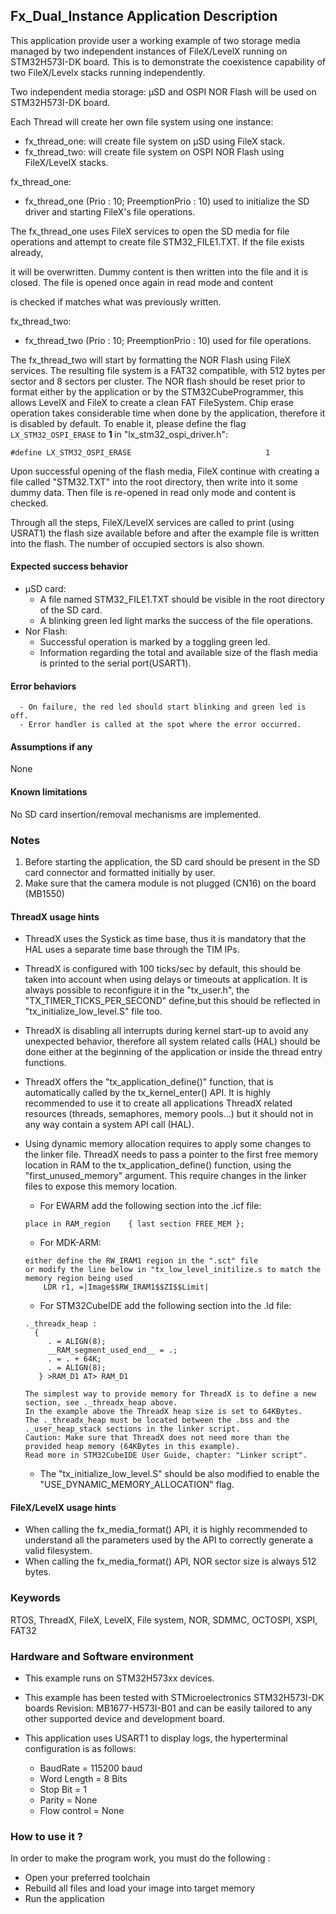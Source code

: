 
##  <b>Fx_Dual_Instance Application Description</b>

This application provide user a working example of two storage media managed by two independent instances of FileX/LevelX running on STM32H573I-DK board.
This is to demonstrate the coexistence capability of two FileX/Levelx stacks running independently.

Two independent media storage: µSD and OSPI NOR Flash will be used on STM32H573I-DK board.

Each Thread will create her own file system using one instance:

  - fx_thread_one: will create file system on µSD using FileX stack.
  - fx_thread_two: will create file system on OSPI NOR Flash using FileX/LevelX stacks.

fx_thread_one:

  - fx_thread_one (Prio : 10; PreemptionPrio : 10) used to initialize the SD driver and starting FileX's file operations.

The fx_thread_one uses FileX services to open the SD media for file operations and attempt to create file STM32_FILE1.TXT. If the file exists already,

it will be overwritten. Dummy content is then written into the file and it is closed. The file is opened once again in read mode and content

is checked if matches what was previously written.

fx_thread_two:

  - fx_thread_two (Prio : 10; PreemptionPrio : 10) used for file operations.

The fx_thread_two will start by formatting the NOR Flash using FileX services. The resulting file system is a FAT32 compatible, with 512 bytes per sector and 8 sectors per cluster.
The NOR flash should be reset prior to format either by the application or by the STM32CubeProgrammer, this allows LevelX and FileX to create a clean FAT FileSystem. Chip erase operation takes considerable time when done by the application, therefore it is disabled by default.
To enable it, please define  the flag  ``LX_STM32_OSPI_ERASE`` to <b> 1 </b> in "lx_stm32_ospi_driver.h":
````
#define LX_STM32_OSPI_ERASE                              1
````

Upon successful opening of the flash media, FileX continue with creating a file called "STM32.TXT" into the root directory, then write into it some dummy data. Then file is re-opened in read only mode and content is checked.

Through all the steps, FileX/LevelX services are called to print (using USRAT1) the flash size available before and after the example file is written into the flash. The number of occupied sectors is also shown.

#### <b>Expected success behavior</b>

- µSD card:
  - A file named STM32_FILE1.TXT should be visible in the root directory of the SD card.
  - A blinking green led light marks the success of the file operations.
- Nor Flash:
  - Successful operation is marked by a toggling green led.
  - Information regarding the total and available size of the flash media is printed to the serial port(USART1).

#### <b> Error behaviors</b>

      - On failure, the red led should start blinking and green led is off.
      - Error handler is called at the spot where the error occurred.


#### <b>Assumptions if any</b>
None

#### <b>Known limitations</b>

No SD card insertion/removal mechanisms are implemented.

### <b>Notes</b>

1. Before starting the application, the SD card should be present in the SD card connector and formatted initially by user.
2. Make sure that the camera module is not plugged (CN16) on the board (MB1550)

#### <b>ThreadX usage hints</b>

 - ThreadX uses the Systick as time base, thus it is mandatory that the HAL uses a separate time base through the TIM IPs.
 - ThreadX is configured with 100 ticks/sec by default, this should be taken into account when using delays or timeouts at application. It is always possible to reconfigure it in the "tx_user.h", the "TX_TIMER_TICKS_PER_SECOND" define,but this should be reflected in "tx_initialize_low_level.S" file too.
 - ThreadX is disabling all interrupts during kernel start-up to avoid any unexpected behavior, therefore all system related calls (HAL) should be done either at the beginning of the application or inside the thread entry functions.
 - ThreadX offers the "tx_application_define()" function, that is automatically called by the tx_kernel_enter() API.
   It is highly recommended to use it to create all applications ThreadX related resources (threads, semaphores, memory pools...)  but it should not in any way contain a system API call (HAL).
 - Using dynamic memory allocation requires to apply some changes to the linker file.
   ThreadX needs to pass a pointer to the first free memory location in RAM to the tx_application_define() function,
   using the "first_unused_memory" argument.
   This require changes in the linker files to expose this memory location.
    + For EWARM add the following section into the .icf file:
     ```
	 place in RAM_region    { last section FREE_MEM };
	 ```
    + For MDK-ARM:
	```
    either define the RW_IRAM1 region in the ".sct" file
    or modify the line below in "tx_low_level_initilize.s to match the memory region being used
        LDR r1, =|Image$$RW_IRAM1$$ZI$$Limit|
	```
    + For STM32CubeIDE add the following section into the .ld file:
	```
    ._threadx_heap :
      {
         . = ALIGN(8);
         __RAM_segment_used_end__ = .;
         . = . + 64K;
         . = ALIGN(8);
       } >RAM_D1 AT> RAM_D1
	```

       The simplest way to provide memory for ThreadX is to define a new section, see ._threadx_heap above.
       In the example above the ThreadX heap size is set to 64KBytes.
       The ._threadx_heap must be located between the .bss and the ._user_heap_stack sections in the linker script.
       Caution: Make sure that ThreadX does not need more than the provided heap memory (64KBytes in this example).
       Read more in STM32CubeIDE User Guide, chapter: "Linker script".

    + The "tx_initialize_low_level.S" should be also modified to enable the "USE_DYNAMIC_MEMORY_ALLOCATION" flag.


#### <b>FileX/LevelX usage hints</b>

- When calling the fx_media_format() API, it is highly recommended to understand all the parameters used by the API to correctly generate a valid filesystem.
- When calling the fx_media_format() API, NOR sector size is always 512 bytes.


### <b>Keywords</b>

RTOS, ThreadX, FileX, LevelX, File system, NOR, SDMMC, OCTOSPI, XSPI, FAT32

### <b>Hardware and Software environment</b>

  - This example runs on STM32H573xx devices.
  - This example has been tested with STMicroelectronics STM32H573I-DK  boards Revision: MB1677-H573I-B01
    and can be easily tailored to any other supported device and development board.

  - This application uses USART1 to display logs, the hyperterminal configuration is as follows:
      - BaudRate = 115200 baud
      - Word Length = 8 Bits
      - Stop Bit = 1
      - Parity = None
      - Flow control = None

### <b>How to use it ?</b>

In order to make the program work, you must do the following :

  - Open your preferred toolchain
  - Rebuild all files and load your image into target memory
  - Run the application
